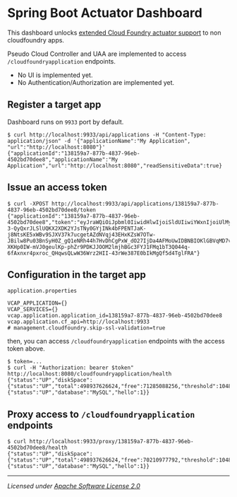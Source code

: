 # Spring Boot Actuator Dashboard


This dashboard unlocks [extended Cloud Foundry actuator support](http://docs.spring.io/spring-boot/docs/1.5.6.RELEASE/reference/html/production-ready-cloudfoundry.html) to non cloudfoundry apps.

Pseudo Cloud Controller and UAA are implemented to access `/cloudfoundryapplication` endpoints.

* No UI is implemented yet.
* No Authentication/Authorization are implemented yet.

## Register a target app

Dashboard runs on `9933` port by default.

```
$ curl http://localhost:9933/api/applications -H "Content-Type: application/json" -d '{"applicationName":"My Application", "url":"http://localhost:8080"}'
{"applicationId":"138159a7-877b-4837-96eb-4502bd70dee8","applicationName":"My Application","url":"http://localhost:8080","readSensitiveData":true}
```

## Issue an access token

```
$ curl -XPOST http://localhost:9933/api/applications/138159a7-877b-4837-96eb-4502bd70dee8/token
{"applicationId":"138159a7-877b-4837-96eb-4502bd70dee8","token":"eyJraWQiOiJpbml0IiwidHlwIjoiSldUIiwiYWxnIjoiUlMyNTYifQ.eyJzY29wZSI6WyJhY3R1YXRvci5yZWFkIl0sImlzcyI6Imh0dHA6XC9cL2xvY2FsaG9zdDo5OTMzXC9vYXV0aFwvdG9rZW4iLCJleHAiOjE1MDI3MTc2NTgsImlhdCI6MTUwMjYzMTI1OH0.d3wccwXFKqd8-3-QyQxrJLSlUQKX2XDK2YJsTNy0GYjINk4bFPENTJaK-j8NtsKE5xWBv9SJXV37k7ucgetAZdNVqj43EHxKZsW7OTw-JBilw8Pu03BnSyH0Z_gQ1eNRh44h7HvDhCgPxW_dO27IjDa4AFMoUwIDBNBIOKlGBVqMD7voiLzccKBdk4LZYS7IEjz8MspUmRWLCAVfYtB3HvBp1rnP7vTB-XKHp0IW-mVJ0geulKp-phZr9PDKJJOOM2lmjhBGc3FYJ1FMq1bT3Q044q-6fAxnxr4pxroc_QHqwsQLwW36Wrz2HII-43rWe387E0bIkMgQf5d4TglFRA"}
```

## Configuration in the target app

`application.properties`

``` properties
VCAP_APPLICATION={}
VCAP_SERVICES={}
vcap.application.application_id=138159a7-877b-4837-96eb-4502bd70dee8
vcap.application.cf_api=http://localhost:9933
# management.cloudfoundry.skip-ssl-validation=true
```

then, you can access `/cloudfoundryapplication` endpoints with the access token above.


```
$ token=...
$ curl -H "Authorization: bearer $token"  http://localhost:8080/cloudfoundryapplication/health
{"status":"UP","diskSpace":{"status":"UP","total":498937626624,"free":71285088256,"threshold":10485760},"db":{"status":"UP","database":"MySQL","hello":1}}
```

## Proxy access to `/cloudfoundryapplication` endpoints

```
$ curl http://localhost:9933/proxy/138159a7-877b-4837-96eb-4502bd70dee8/health
{"status":"UP","diskSpace":{"status":"UP","total":498937626624,"free":70210977792,"threshold":10485760},"db":{"status":"UP","database":"MySQL","hello":1}}
```

----
_Licensed under [Apache Software License 2.0](www.apache.org/licenses/LICENSE-2.0)_
